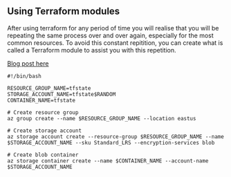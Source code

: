 ## Using Terraform modules

After using terraform for any period of time you will realise that you will be repeating the same process over 
and over again, especially for the most common resources. To avoid this constant repitition, you can create what is called a Terraform module to assist you with this repetition. 

[Blog post here](TBC)

```
#!/bin/bash

RESOURCE_GROUP_NAME=tfstate
STORAGE_ACCOUNT_NAME=tfstate$RANDOM
CONTAINER_NAME=tfstate

# Create resource group
az group create --name $RESOURCE_GROUP_NAME --location eastus

# Create storage account
az storage account create --resource-group $RESOURCE_GROUP_NAME --name $STORAGE_ACCOUNT_NAME --sku Standard_LRS --encryption-services blob

# Create blob container
az storage container create --name $CONTAINER_NAME --account-name $STORAGE_ACCOUNT_NAME
```
